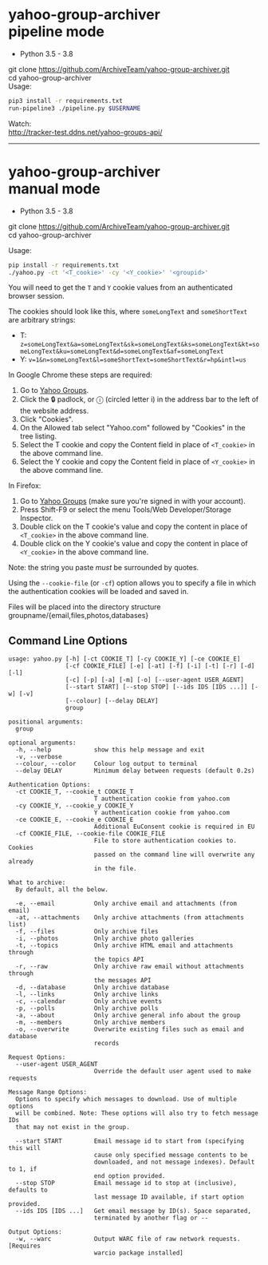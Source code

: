 yahoo-group-archiver  
pipeline mode
====================

* Python 3.5 - 3.8  

git clone https://github.com/ArchiveTeam/yahoo-group-archiver.git  
cd yahoo-group-archiver  
Usage:
```bash
pip3 install -r requirements.txt
run-pipeline3 ./pipeline.py $USERNAME
```
Watch:  
http://tracker-test.ddns.net/yahoo-groups-api/

---

yahoo-group-archiver  
manual mode
====================

* Python 3.5 - 3.8  

git clone https://github.com/ArchiveTeam/yahoo-group-archiver.git  
cd yahoo-group-archiver  

Usage:
```bash
pip install -r requirements.txt
./yahoo.py -ct '<T_cookie>' -cy '<Y_cookie>' '<groupid>'
```

You will need to get the `T` and `Y` cookie values from an authenticated
browser session.

The cookies should look like this, where `someLongText` and `someShortText` are arbitrary strings:
- T: `z=someLongText&a=someLongText&sk=someLongText&ks=someLongText&kt=someLongText&ku=someLongText&d=someLongText&af=someLongText`
- Y: `v=1&n=someLongText&l=someShortText=someShortText&r=hp&intl=us`

In Google Chrome these steps are required:
1. Go to [Yahoo Groups](https://groups.yahoo.com/neo).
2. Click the 🔒 padlock, or ⓘ (circled letter i) in the address bar to the left of the website address.
3. Click "Cookies".
4. On the Allowed tab select "Yahoo.com" followed by "Cookies" in the tree listing.
5. Select the T cookie and copy the Content field in place of `<T_cookie>` in the above command line.
6. Select the Y cookie and copy the Content field in place of `<Y_cookie>` in the above command line.

In Firefox:
1. Go to [Yahoo Groups](https://groups.yahoo.com/neo) (make sure you're signed in with your account).
2. Press Shift-F9 or select the menu Tools/Web Developer/Storage Inspector.
3. Double click on the T cookie's value and copy the content in place of `<T_cookie>` in the above command line.
4. Double click on the Y cookie's value and copy the content in place of `<Y_cookie>` in the above command line.

Note: the string you paste _must_ be surrounded by quotes.

Using the `--cookie-file` (or `-cf`) option allows you to specify a file in which the authentication cookies will be
loaded and saved in.

Files will be placed into the directory structure groupname/{email,files,photos,databases}

## Command Line Options
```
usage: yahoo.py [-h] [-ct COOKIE_T] [-cy COOKIE_Y] [-ce COOKIE_E]
                [-cf COOKIE_FILE] [-e] [-at] [-f] [-i] [-t] [-r] [-d] [-l]
                [-c] [-p] [-a] [-m] [-o] [--user-agent USER_AGENT]
                [--start START] [--stop STOP] [--ids IDS [IDS ...]] [-w] [-v]
                [--colour] [--delay DELAY]
                group

positional arguments:
  group

optional arguments:
  -h, --help            show this help message and exit
  -v, --verbose
  --colour, --color     Colour log output to terminal
  --delay DELAY         Minimum delay between requests (default 0.2s)

Authentication Options:
  -ct COOKIE_T, --cookie_t COOKIE_T
                        T authentication cookie from yahoo.com
  -cy COOKIE_Y, --cookie_y COOKIE_Y
                        Y authentication cookie from yahoo.com
  -ce COOKIE_E, --cookie_e COOKIE_E
                        Additional EuConsent cookie is required in EU
  -cf COOKIE_FILE, --cookie-file COOKIE_FILE
                        File to store authentication cookies to. Cookies
                        passed on the command line will overwrite any already
                        in the file.

What to archive:
  By default, all the below.

  -e, --email           Only archive email and attachments (from email)
  -at, --attachments    Only archive attachments (from attachments list)
  -f, --files           Only archive files
  -i, --photos          Only archive photo galleries
  -t, --topics          Only archive HTML email and attachments through 
                        the topics API
  -r, --raw             Only archive raw email without attachments through 
                        the messages API
  -d, --database        Only archive database
  -l, --links           Only archive links
  -c, --calendar        Only archive events
  -p, --polls           Only archive polls
  -a, --about           Only archive general info about the group
  -m, --members         Only archive members
  -o, --overwrite       Overwrite existing files such as email and database
                        records

Request Options:
  --user-agent USER_AGENT
                        Override the default user agent used to make requests

Message Range Options:
  Options to specify which messages to download. Use of multiple options
  will be combined. Note: These options will also try to fetch message IDs
  that may not exist in the group.

  --start START         Email message id to start from (specifying this will
                        cause only specified message contents to be
                        downloaded, and not message indexes). Default to 1, if
                        end option provided.
  --stop STOP           Email message id to stop at (inclusive), defaults to
                        last message ID available, if start option provided.
  --ids IDS [IDS ...]   Get email message by ID(s). Space separated,
                        terminated by another flag or --

Output Options:
  -w, --warc            Output WARC file of raw network requests. [Requires
                        warcio package installed]

